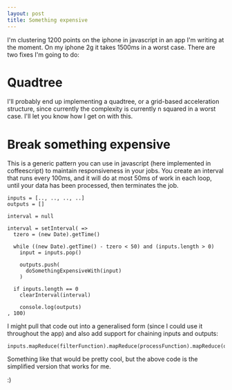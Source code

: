 ```yaml
---
layout: post
title: Something expensive
---
```


I'm clustering 1200 points on the iphone in javascript in an app I'm writing at the moment. On my iphone 2g it takes 1500ms in a worst case. There are two fixes I'm going to do:

# Quadtree

I'll probably end up implementing a quadtree, or a grid-based acceleration structure, since currently the complexity is currently n squared in a worst case. I'll let you know how I get on with this.

# Break something expensive

This is a generic pattern you can use in javascript (here implemented in coffeescript) to maintain responsiveness in your jobs. You create an interval that runs every 100ms, and it will do at most 50ms of work in each loop, until your data has been processed, then terminates the job.

    inputs = [.., .., .., ..]
    outputs = []
    
    interval = null
    
    interval = setInterval( =>
      tzero = (new Date).getTime()
  
      while ((new Date).getTime() - tzero < 50) and (inputs.length > 0)
        input = inputs.pop()
        
        outputs.push(
          doSomethingExpensiveWith(input)
        )
        
      if inputs.length == 0
        clearInterval(interval)
        
        console.log(outputs)
    , 100)
    
I might pull that code out into a generalised form (since I could use it throughout the app) and also add support for chaining inputs and outputs:

    inputs.mapReduce(filterFunction).mapReduce(processFunction).mapReduce(outputFunction);
    
Something like that would be pretty cool, but the above code is the simplified version that works for me. 

:)